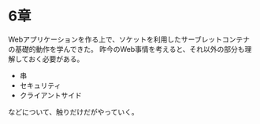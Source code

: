 # 6章

Webアプリケーションを作る上で、ソケットを利用したサーブレットコンテナの基礎的動作を学んできた。
昨今のWeb事情を考えると、それ以外の部分も理解しておく必要がある。

- 串
- セキュリティ
- クライアントサイド

などについて、触りだけだがやっていく。
